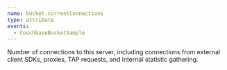 ```yaml
---
name: bucket.currentConnections
type: attribute
events:
  - CouchbaseBucketSample
---
```


Number of connections to this server, including connections from external client SDKs, proxies, TAP requests, and internal statistic gathering.